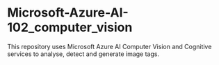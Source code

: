 # Microsoft-Azure-AI-102_computer_vision
This repository uses Microsoft Azure AI Computer Vision and Cognitive services to analyse, detect and generate image tags. 
